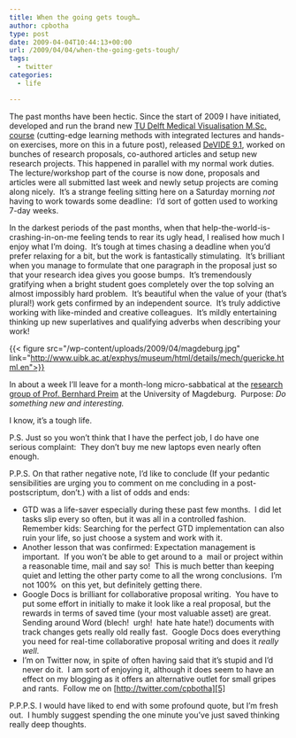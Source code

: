 ```yaml
---
title: When the going gets tough…
author: cpbotha
type: post
date: 2009-04-04T10:44:13+00:00
url: /2009/04/04/when-the-going-gets-tough/
tags:
  - twitter
categories:
  - life

---
```

The past months have been hectic. Since the start of 2009 I have initiated, developed and run the brand new [TU Delft Medical Visualisation M.Sc. course][1] (cutting-edge learning methods with integrated lectures and hands-on exercises, more on this in a future post), released [DeVIDE 9.1][2], worked on bunches of research proposals, co-authored articles and setup new research projects. This happened in parallel with my normal work duties.   The lecture/workshop part of the course is now done, proposals and articles were all submitted last week and newly setup projects are coming along nicely.  It’s a strange feeling sitting here on a Saturday morning _not_ having to work towards some deadline:  I’d sort of gotten used to working 7-day weeks.

In the darkest periods of the past months, when that help-the-world-is-crashing-in-on-me feeling tends to rear its ugly head, I realised how much I enjoy what I’m doing.  It’s tough at times chasing a deadline when you’d prefer relaxing for a bit, but the work is fantastically stimulating.  It’s brilliant when you manage to formulate that one paragraph in the proposal just so that your research idea gives you goose bumps.  It’s tremendously gratifying when a bright student goes completely over the top solving an almost impossibly hard problem.  It’s beautiful when the value of your (that’s plural!) work gets confirmed by an independent source.  It’s truly addictive working with like-minded and creative colleagues.  It’s mildly entertaining thinking up new superlatives and qualifying adverbs when describing your work!

{{< figure src="/wp-content/uploads/2009/04/magdeburg.jpg" link="http://www.uibk.ac.at/exphys/museum/html/details/mech/guericke.html.en">}}

In about a week I’ll leave for a month-long micro-sabbatical at the [research group of Prof. Bernhard Preim][4] at the University of Magdeburg.  Purpose: _Do something new and interesting._

I know, it’s a tough life.

P.S. Just so you won’t think that I have the perfect job, I do have one serious complaint:  They don’t buy me new laptops even nearly often enough.

P.P.S. On that rather negative note, I’d like to conclude (If your pedantic sensibilities are urging you to comment on me concluding in a post-postscriptum, don’t.) with a list of odds and ends:

  * GTD was a life-saver especially during these past few months.  I did let tasks slip every so often, but it was all in a controlled fashion.  Remember kids: Searching for the perfect GTD implementation can also ruin your life, so just choose a system and work with it.
  * Another lesson that was confirmed: Expectation management is important.  If you won’t be able to get around to a  mail or project within a reasonable time, mail and say so!  This is much better than keeping quiet and letting the other party come to all the wrong conclusions.  I’m not 100%  on this yet, but definitely getting there.
  * Google Docs is brilliant for collaborative proposal writing.  You have to put some effort in initially to make it look like a real proposal, but the rewards in terms of saved time (your most valuable asset) are great.  Sending around Word (blech!  urgh!  hate hate hate!) documents with track changes gets really old really fast.  Google Docs does everything you need for real-time collaborative proposal writing and does it _really well_.
  * I’m on Twitter now, in spite of often having said that it’s stupid and I’d never do it.  I am sort of enjoying it, although it does seem to have an effect on my blogging as it offers an alternative outlet for small gripes and rants.  Follow me on [http://twitter.com/cpbotha][5]

P.P.P.S. I would have liked to end with some profound quote, but I’m fresh out.  I humbly suggest spending the one minute you’ve just saved thinking really deep thoughts.

 [1]: http://visualisation.tudelft.nl/Courses/in4307 "IN4307 website"
 [2]: http://devidenews.wordpress.com/2009/02/04/devide-91-released/ "DeVIDE 9.1 release blog posting"
 [3]: http://www.uibk.ac.at/exphys/museum/html/details/mech/guericke.html.en
 [4]: http://wwwisg.cs.uni-magdeburg.de/cvcms/en "University of Magdeburg Visualisation Group"
 [5]: http://twitter.com/cpbotha "My twitter profile"
